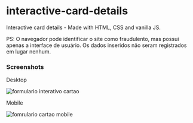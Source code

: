 # interactive-card-details
Interactive card details - Made with HTML, CSS and vanilla JS.

PS: O navegador pode identificar o site como fraudulento, mas possui apenas a interface de usuário. Os dados inseridos não seram registrados em lugar nenhum.

### Screenshots

Desktop

![formulario interativo cartao](https://user-images.githubusercontent.com/104312621/208683099-f8b89208-cf99-4dbe-a77e-498247a8f109.jpg)

Mobile

![fomrulario cartao mobile](https://user-images.githubusercontent.com/104312621/208683217-8a552d54-6fe6-480a-b8bc-652094fad6de.jpg)


